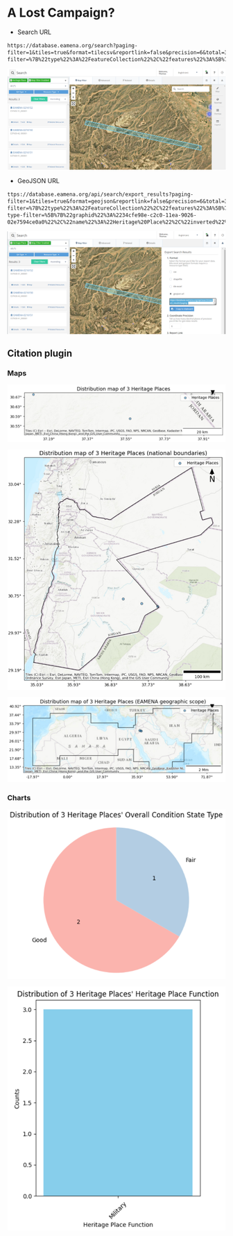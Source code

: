 # A Lost Campaign?

* Search URL

```
https://database.eamena.org/search?paging-filter=1&tiles=true&format=tilecsv&reportlink=false&precision=6&total=383723&map-filter=%7B%22type%22%3A%22FeatureCollection%22%2C%22features%22%3A%5B%7B%22id%22%3A%22a421dfd1cf8e2071e46fe52188e7dcf6%22%2C%22type%22%3A%22Feature%22%2C%22properties%22%3A%7B%22buffer%22%3A%7B%22width%22%3A10%2C%22unit%22%3A%22m%22%7D%2C%22inverted%22%3Afalse%7D%2C%22geometry%22%3A%7B%22coordinates%22%3A%5B%5B%5B37.11103003453388%2C30.692486163331665%5D%2C%5B37.102186445415526%2C30.66674350303225%5D%2C%5B37.9640962464091%2C30.50335211102579%5D%2C%5B37.967497626839815%2C30.530896107900205%5D%2C%5B37.11103003453388%2C30.692486163331665%5D%5D%5D%2C%22type%22%3A%22Polygon%22%7D%7D%5D%7D
```

![alt text](image.png)


* GeoJSON URL

```
ttps://database.eamena.org/api/search/export_results?paging-filter=1&tiles=true&format=geojson&reportlink=false&precision=6&total=3&map-filter=%7B%22type%22%3A%22FeatureCollection%22%2C%22features%22%3A%5B%7B%22id%22%3A%22a421dfd1cf8e2071e46fe52188e7dcf6%22%2C%22type%22%3A%22Feature%22%2C%22properties%22%3A%7B%22buffer%22%3A%7B%22width%22%3A10%2C%22unit%22%3A%22m%22%7D%2C%22inverted%22%3Afalse%7D%2C%22geometry%22%3A%7B%22coordinates%22%3A%5B%5B%5B37.11103003453388%2C30.692486163331665%5D%2C%5B37.102186445415526%2C30.66674350303225%5D%2C%5B37.9640962464091%2C30.50335211102579%5D%2C%5B37.967497626839815%2C30.530896107900205%5D%2C%5B37.11103003453388%2C30.692486163331665%5D%5D%5D%2C%22type%22%3A%22Polygon%22%7D%7D%5D%7D&resource-type-filter=%5B%7B%22graphid%22%3A%2234cfe98e-c2c0-11ea-9026-02e7594ce0a0%22%2C%22name%22%3A%22Heritage%20Place%22%2C%22inverted%22%3Afalse%7D%5D
```

![alt text](image-1.png)


## Citation plugin

### Maps

![alt text](image-2.png)

![alt text](image-3.png)

![alt text](image-4.png)

### Charts

![alt text](image-5.png)

![alt text](image-6.png)